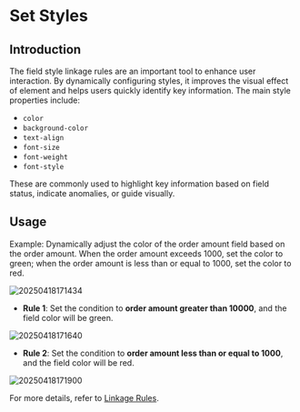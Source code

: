 # Set Styles

## Introduction
The field style linkage rules are an important tool to enhance user interaction. By dynamically configuring styles, it improves the visual effect of element and helps users quickly identify key information. The main style properties include:

- `color`
- `background-color`
- `text-align`
- `font-size`
- `font-weight`
- `font-style`

These are commonly used to highlight key information based on field status, indicate anomalies, or guide visually.

## Usage

Example: Dynamically adjust the color of the order amount field based on the order amount. When the order amount exceeds 1000, set the color to green; when the order amount is less than or equal to 1000, set the color to red.

![20250418171434](https://static-docs.nocobase.com/20250418171434.png)

- **Rule 1**: Set the condition to **order amount greater than 10000**, and the field color will be green.

![20250418171640](https://static-docs.nocobase.com/20250418171640.png)

- **Rule 2**: Set the condition to **order amount less than or equal to 1000**, and the field color will be red.

![20250418171900](https://static-docs.nocobase.com/20250418171900.png)

For more details, refer to [Linkage Rules](/handbook/ui/linkage-rule).
